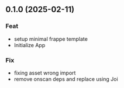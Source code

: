 ## 0.1.0 (2025-02-11)

### Feat

- setup minimal frappe template
- Initialize App

### Fix

- fixing asset wrong import
- remove onscan deps and replace using Joi
